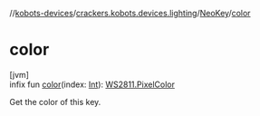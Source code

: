 //[kobots-devices](../../../index.md)/[crackers.kobots.devices.lighting](../index.md)/[NeoKey](index.md)/[color](color.md)

# color

[jvm]\
infix fun [color](color.md)(index: [Int](https://kotlinlang.org/api/latest/jvm/stdlib/kotlin/-int/index.html)): [WS2811.PixelColor](../-w-s2811/-pixel-color/index.md)

Get the color of this key.

